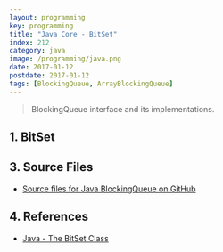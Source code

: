 ```yaml
---
layout: programming
key: programming
title: "Java Core - BitSet"
index: 212
category: java
image: /programming/java.png
date: 2017-01-12
postdate: 2017-01-12
tags: [BlockingQueue, ArrayBlockingQueue]
---
```


> BlockingQueue interface and its implementations.

## 1. BitSet



## 3. Source Files
* [Source files for Java BlockingQueue on GitHub](https://github.com/jojozhuang/java-programming/tree/master/java-blockingqueue)

## 4. References
* [Java - The BitSet Class](https://www.tutorialspoint.com/java/java_bitset_class.htm)
